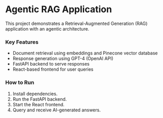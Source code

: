 # Agentic RAG Application

This project demonstrates a Retrieval-Augmented Generation (RAG) application with an agentic architecture.

### Key Features
- Document retrieval using embeddings and Pinecone vector database
- Response generation using GPT-4 (OpenAI API)
- FastAPI backend to serve responses
- React-based frontend for user queries

### How to Run
1. Install dependencies.
2. Run the FastAPI backend.
3. Start the React frontend.
4. Query and receive AI-generated answers.
